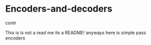 # Encoders-and-decoders
contr


This is is not a read me its a README! anyways here is simple pass encoders
